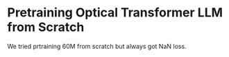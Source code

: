 # Pretraining Optical Transformer LLM from Scratch

We tried prtraining 60M from scratch but always got NaN loss.